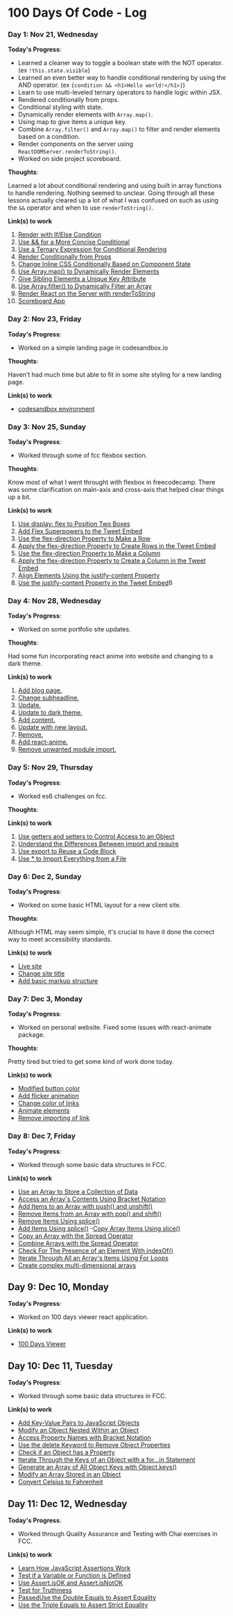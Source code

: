 # 100 Days Of Code - Log

### Day 1: Nov 21, Wednesday

**Today's Progress**:
- Learned a cleaner way to toggle a boolean state with the NOT operator. (ex `!this.state.visible`)
- Learned an even better way to handle conditional rendering by using the AND operator. (ex `{condition && <h1>Hello world!</h1>}`)
- Learn to use multi-leveled ternary operators to handle logic within JSX.
- Rendered conditionally from props.
- Conditional styling with state.
- Dynamically render elements with `Array.map()`.
- Using map to give items a unique key.
- Combine `Array.filter()` and `Array.map()` to filter and render elements based on a condition.
- Render components on the server using `ReactDOMServer.renderToString()`.
- Worked on side project scoreboard.

**Thoughts**:

Learned a lot about conditional rendering and using built in array functions to handle rendering. Nothing seemed to unclear. Going through all these lessons actually cleared up a lot of what I was confused on such as using the `&&` operator and when to use `renderToString()`.


**Link(s) to work**
1. [Render with If/Else Condition](https://learn.freecodecamp.org/front-end-libraries/react/render-with-an-ifelse-condition)
2. [Use && for a More Concise Conditional](https://learn.freecodecamp.org/front-end-libraries/react/use--for-a-more-concise-conditional)
3. [Use a Ternary Expression for Conditional Rendering](https://learn.freecodecamp.org/front-end-libraries/react/use-a-ternary-expression-for-conditional-rendering)
4. [Render Conditionally from Props](https://learn.freecodecamp.org/front-end-libraries/react/render-conditionally-from-props)
5. [Change Inline CSS Conditionally Based on Component State](https://learn.freecodecamp.org/front-end-libraries/react/change-inline-css-conditionally-based-on-component-state)
6. [Use Array.map() to Dynamically Render Elements](https://learn.freecodecamp.org/front-end-libraries/react/use-array-map-to-dynamically-render-elements)
7. [Give Sibling Elements a Unique Key Attribute](https://learn.freecodecamp.org/front-end-libraries/react/give-sibling-elements-a-unique-key-attribute)
8. [Use Array.filter() to Dynamically Filter an Array](https://learn.freecodecamp.org/front-end-libraries/react/use-array-filter-to-dynamically-filter-an-array)
9. [Render React on the Server with renderToString](https://learn.freecodecamp.org/front-end-libraries/react/render-react-on-the-server-with-rendertostring)
10. [Scoreboard App](https://codesandbox.io/s/9j1616mp2r)

### Day 2: Nov 23, Friday

**Today's Progress**:
- Worked on a simple landing page in codesandbox.io

**Thoughts**:

Haven't had much time but able to fit in some site styling for a new landing page.

**Link(s) to work**
- [codesandbox environment](https://codesandbox.io/s/y0x2l7wrlj)

### Day 3: Nov 25, Sunday

**Today's Progress**:
- Worked through some of fcc flexbox section.

**Thoughts**:

Know most of what I went throught with flexbox in freecodecamp. There was some clarification on main-axis and cross-axis that helped clear things up a bit.

**Link(s) to work**
1. [Use display: flex to Position Two Boxes](https://learn.freecodecamp.org/responsive-web-design/css-flexbox/use-display-flex-to-position-two-boxes)
2. [Add Flex Superpowers to the Tweet Embed](https://learn.freecodecamp.org/responsive-web-design/css-flexbox/add-flex-superpowers-to-the-tweet-embed)
3. [Use the flex-direction Property to Make a Row](https://learn.freecodecamp.org/responsive-web-design/css-flexbox/use-the-flex-direction-property-to-make-a-row)
4. [Apply the flex-direction Property to Create Rows in the Tweet Embed](https://learn.freecodecamp.org/responsive-web-design/css-flexbox/apply-the-flex-direction-property-to-create-rows-in-the-tweet-embed)
5. [Use the flex-direction Property to Make a Column](https://learn.freecodecamp.org/responsive-web-design/css-flexbox/use-the-flex-direction-property-to-make-a-column)
6. [Apply the flex-direction Property to Create a Column in the Tweet Embed](https://learn.freecodecamp.org/responsive-web-design/css-flexbox/apply-the-flex-direction-property-to-create-a-column-in-the-tweet-embed)
7. [Align Elements Using the justify-content Property](https://learn.freecodecamp.org/responsive-web-design/css-flexbox/align-elements-using-the-justify-content-property)
8. [Use the justify-content Property in the Tweet Embed](https://learn.freecodecamp.org/responsive-web-design/css-flexbox/use-the-justify-content-property-in-the-tweet-embed)ß

### Day 4: Nov 28, Wednesday

**Today's Progress**:
- Worked on some portfolio site updates.

**Thoughts**:

Had some fun incorporating react anime into website and changing to a dark theme.

**Link(s) to work**
1. [Add blog page.](https://github.com/enriquezm/portfolio/commit/54973c9d22ea16ec3180d8ade6b576d8f4b5b285)
2. [Change subheadline.](https://github.com/enriquezm/portfolio/commit/e0d383cff4afeb7d54e1d9587c4cedbed4b84495)
3. [Update.](https://github.com/enriquezm/portfolio/commit/33e80cd2b5f4f8afb1b33233746b9874ddd893eb)
4. [Update to dark theme.](https://github.com/enriquezm/portfolio/commit/11bba334f3306baf10609a6bf1bc138604d35e90)
5. [Add content.](https://github.com/enriquezm/portfolio/commit/c9e0f5822706b2ac43e2f5159d40fe858f3e2ee6)
6. [Update with new layout.](https://github.com/enriquezm/portfolio/commit/e3e54ca59930cc4a523be151873ffee971bdad6d)
7. [Remove.](https://github.com/enriquezm/portfolio/commit/3c8d83e2e3fa9463d8a9e5a549e26966bbefa43f)
8. [Add react-anime.](https://github.com/enriquezm/portfolio/commit/70e7f35ab4f48e6e1fe99624a1f1e79d84d19bd8)
9. [Remove unwanted module import.](https://github.com/enriquezm/portfolio/commit/8346b7c75c5f81fb175a21cededd7a5cb2732e22)

### Day 5: Nov 29, Thursday

**Today's Progress**:
- Worked es6 challenges on fcc.

**Thoughts**:


**Link(s) to work**
1. [Use getters and setters to Control Access to an Object](https://learn.freecodecamp.org/javascript-algorithms-and-data-structures/es6/use-getters-and-setters-to-control-access-to-an-object)
2. [Understand the Differences Between import and require](https://learn.freecodecamp.org/javascript-algorithms-and-data-structures/es6/understand-the-differences-between-import-and-require)
3. [Use export to Reuse a Code Block](https://learn.freecodecamp.org/javascript-algorithms-and-data-structures/es6/use-export-to-reuse-a-code-block)
4. [Use * to Import Everything from a File](https://learn.freecodecamp.org/javascript-algorithms-and-data-structures/es6/use--to-import-everything-from-a-file)

### Day 6: Dec 2, Sunday

**Today's Progress**:
- Worked on some basic HTML layout for a new client site.

**Thoughts**:

Although HTML may seem simple, it's crucial to have it done the correct way to meet accessibility standards.

**Link(s) to work**
- [Live site](https://determined-stallman-9def7a.netlify.com)
- [Change site title](https://github.com/enriquezm/repairpro/commit/56b639f027a58564596b841fa4e108778280ea31)
- [Add basic markup structure](https://github.com/enriquezm/repairpro/commit/b06628c11d503dd5dcbc30871706ede5e6aa3800)

### Day 7: Dec 3, Monday

**Today's Progress**:
- Worked on personal website. Fixed some issues with react-animate package.

**Thoughts**:

Pretty tired but tried to get some kind of work done today.

**Link(s) to work**
- [Modified button color](https://github.com/enriquezm/portfolio/commit/b492f331911b033822ba392ab86eaf6f735b17f0)
- [Add flicker animation](https://github.com/enriquezm/portfolio/commit/f7fa0d27d77a5464985e33234723436ae090c7db)
- [Change color of links](https://github.com/enriquezm/portfolio/commit/8b12d6040419f4eee726d4ac4f22bf8ec01a7c78)
- [Animate elements](https://github.com/enriquezm/portfolio/commit/890e6addd85deccaeb5c0ea82942701c590a543b)
- [Remove importing of link](https://github.com/enriquezm/portfolio/commit/179b37dbbc765746000d72824ec9e823757e2aca)

### Day 8: Dec 7, Friday

**Today's Progress**:
- Worked through some basic data structures in FCC.

**Link(s) to work**
- [Use an Array to Store a Collection of Data](https://learn.freecodecamp.org/javascript-algorithms-and-data-structures/basic-data-structures/use-an-array-to-store-a-collection-of-data)
- [Access an Array's Contents Using Bracket Notation](https://learn.freecodecamp.org/javascript-algorithms-and-data-structures/basic-data-structures/access-an-arrays-contents-using-bracket-notation)
- [Add Items to an Array with push() and unshift()](https://learn.freecodecamp.org/javascript-algorithms-and-data-structures/basic-data-structures/add-items-to-an-array-with-push-and-unshift)
- [Remove Items from an Array with pop() and shift()](https://learn.freecodecamp.org/javascript-algorithms-and-data-structures/basic-data-structures/remove-items-from-an-array-with-pop-and-shift)
- [Remove Items Using splice()](https://learn.freecodecamp.org/javascript-algorithms-and-data-structures/basic-data-structures/remove-items-using-splice)
- [Add Items Using splice()](https://learn.freecodecamp.org/javascript-algorithms-and-data-structures/basic-data-structures/add-items-using-splice)
-[Copy Array Items Using slice()](https://learn.freecodecamp.org/javascript-algorithms-and-data-structures/basic-data-structures/copy-array-items-using-slice)
- [Copy an Array with the Spread Operator](https://learn.freecodecamp.org/javascript-algorithms-and-data-structures/basic-data-structures/copy-an-array-with-the-spread-operator)
- [Combine Arrays with the Spread Operator](https://learn.freecodecamp.org/javascript-algorithms-and-data-structures/basic-data-structures/combine-arrays-with-the-spread-operator/)
- [Check For The Presence of an Element With indexOf()](https://learn.freecodecamp.org/javascript-algorithms-and-data-structures/basic-data-structures/check-for-the-presence-of-an-element-with-indexof)
- [Iterate Through All an Array's Items Using For Loops](https://learn.freecodecamp.org/javascript-algorithms-and-data-structures/basic-data-structures/iterate-through-all-an-arrays-items-using-for-loops)
- [Create complex multi-dimensional arrays](https://learn.freecodecamp.org/javascript-algorithms-and-data-structures/basic-data-structures/create-complex-multi-dimensional-arrays)

## Day 9: Dec 10, Monday

**Today's Progress**:
- Worked on 100 days viewer react application.

**Link(s) to work**
- [100 Days Viewer](https://codesandbox.io/s/3v8l0o7p7p)

## Day 10: Dec 11, Tuesday

**Today's Progress**:
- Worked through some basic data structures in FCC.

**Link(s) to work**
- [Add Key-Value Pairs to JavaScript Objects](https://learn.freecodecamp.org/javascript-algorithms-and-data-structures/basic-data-structures/add-key-value-pairs-to-javascript-objects)
- [Modify an Object Nested Within an Object](https://learn.freecodecamp.org/javascript-algorithms-and-data-structures/basic-data-structures/modify-an-object-nested-within-an-object)
- [Access Property Names with Bracket Notation](https://learn.freecodecamp.org/javascript-algorithms-and-data-structures/basic-data-structures/access-property-names-with-bracket-notation)
- [Use the delete Keyword to Remove Object Properties](https://learn.freecodecamp.org/javascript-algorithms-and-data-structures/basic-data-structures/use-the-delete-keyword-to-remove-object-properties)
- [Check if an Object has a Property](https://learn.freecodecamp.org/javascript-algorithms-and-data-structures/basic-data-structures/check-if-an-object-has-a-property)
- [Iterate Through the Keys of an Object with a for...in Statement](https://learn.freecodecamp.org/javascript-algorithms-and-data-structures/basic-data-structures/-iterate-through-the-keys-of-an-object-with-a-for---in-statement)
- [Generate an Array of All Object Keys with Object.keys()](https://learn.freecodecamp.org/javascript-algorithms-and-data-structures/basic-data-structures/generate-an-array-of-all-object-keys-with-object-keys)
- [Modify an Array Stored in an Object](https://learn.freecodecamp.org/javascript-algorithms-and-data-structures/basic-data-structures/modify-an-array-stored-in-an-object)
- [Convert Celsius to Fahrenheit](https://learn.freecodecamp.org/javascript-algorithms-and-data-structures/basic-algorithm-scripting/convert-celsius-to-fahrenheit)

## Day 11: Dec 12, Wednesday

**Today's Progress**:
- Worked through Quality Assurance and Testing with Chai exercises in FCC.

**Link(s) to work**
- [Learn How JavaScript Assertions Work](https://learn.freecodecamp.org/information-security-and-quality-assurance/quality-assurance-and-testing-with-chai/learn-how-javascript-assertions-work)
- [Test if a Variable or Function is Defined](https://learn.freecodecamp.org/information-security-and-quality-assurance/quality-assurance-and-testing-with-chai/test-if-a-variable-or-function-is-defined)
- [Use Assert.isOK and Assert.isNotOK](https://learn.freecodecamp.org/information-security-and-quality-assurance/quality-assurance-and-testing-with-chai/use-assert-isok-and-assert-isnotok)
- [Test for Truthiness](https://learn.freecodecamp.org/information-security-and-quality-assurance/quality-assurance-and-testing-with-chai/test-for-truthiness)
- [PassedUse the Double Equals to Assert Equality](https://learn.freecodecamp.org/information-security-and-quality-assurance/quality-assurance-and-testing-with-chai/use-the-double-equals-to-assert-equality)
- [Use the Triple Equals to Assert Strict Equality](https://learn.freecodecamp.org/information-security-and-quality-assurance/quality-assurance-and-testing-with-chai/use-the-triple-equals-to-assert-strict-equality)